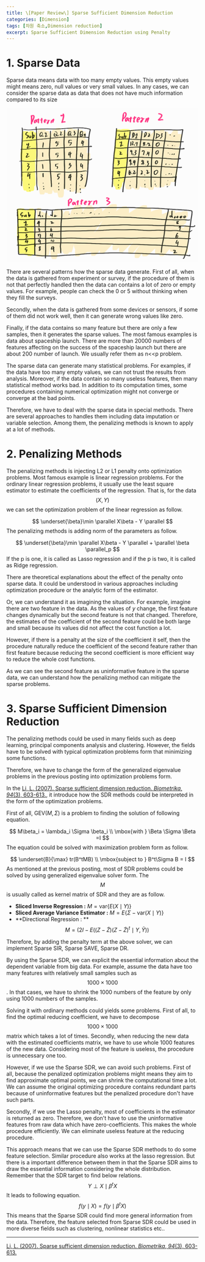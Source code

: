 ```yaml
---
title: \[Paper Review\] Sparse Sufficient Dimension Reduction
categories: [Dimension]
tags: [차원 축소,Dimension reduction]
excerpt: Sparse Sufficient Dimension Reduction using Penalty
---
```




# 1. Sparse Data

 Sparse data means data with too many empty values. This empty values might means zero, null values or very small values. In any cases, we can consider the sparse data as data that does not have much information compared to its size


![](\assets\img\post\2022-02-11\figure1.png)

 There are several patterns how the sparse data generate. First of all, when the data is gathered from experiment or survey, if the procedure of them is not that perfectly handled then the data can contains a lot of zero or empty values. For example, people can check the 0 or 5 without thinking when they fill the surveys. 

Secondly, when the data is gathered from some devices or sensors, if some of them did not work well, then it can generate wrong values like zero.  

Finally, if the data contains so many feature but there are only a few samples, then it generates the sparse values. The most famous examples is data about spaceship launch. There are more than 20000 numbers of features affecting on the success of the spaceship launch but there are about 200 number of launch. We usually refer them as n<<p problem.



 The sparse data can generate many statistical problems. For examples, if the data have too many empty values, we can not trust the results from analysis. Moreover, if the data contain so many useless features, then many statistical method works bad. In addition to its computation times, some procedures containing numerical optimization might not converge or converge at the bad points. 

 Therefore, we have to deal with the sparse data in special methods. There are several approaches to handles them including data imputation or variable selection. Among them, the penalizing methods is known to apply at a lot of methods. 



# 2. Penalizing Methods

 The penalizing methods is injecting L2 or L1 penalty onto optimization problems. Most famous example is linear regression problems. For the ordinary linear regression problems, it usually use the least square estimator to estimate the coefficients of the regression. That is, for the data $$(X,Y)$$ we can set the optimization problem of the linear regression as follow.


$$
\underset{\beta}\min \parallel X\beta - Y \parallel
$$
The penalizing methods is adding norm of the parameters as follow.


$$
\underset{\beta}\min \parallel X\beta - Y \parallel + \parallel \beta \parallel_p
$$
If the p is one, it is called as Lasso regression and if the p is two, it is called as Ridge regression.

 There are theoretical explanations about the effect of the penalty onto sparse data. It could be understood in various approaches including optimization procedure or the analytic form of the estimator. 

 Or, we can understand it as imagining the situation. For example, imagine there are two feature in the data. As the values of $y$ change, the first feature changes dynamically but the second feature is not that changed. Therefore, the estimates of the coefficient of the second feature could be both large and small because its values did not affect the cost function a lot. 

 However, if there is a penalty at the size of the coefficient it self, then the procedure naturally reduce the coefficient of the second feature rather than first feature because reducing the second coefficient is more efficient way to reduce the whole cost functions. 

 As we can see the second feature as uninformative feature in the sparse data, we can understand how the penalizing method can mitigate the sparse problems. 



# 3. Sparse Sufficient Dimension Reduction

 The penalizing methods could be used in many fields such as deep learning, principal components analysis and clustering. However, the fields have to be solved with typical optimization problems form that minimizing some functions. 

 Therefore, we have to change the form of the generalized eigenvalue problems in the previous posting into optimization problems form.

 In the [Li, L. (2007). Sparse sufficient dimension reduction. *Biometrika*, *94*(3), 603-613.](https://academic.oup.com/biomet/article-abstract/94/3/603/263590), it introduce how the SDR methods could be interpreted in the form of the optimization problems. 

 First of all, $\mbox{GEV}(M,\Sigma)$ is a problem to finding the solution of following equation.


$$
M\beta_i = \lambda_i \Sigma \beta_i \\ \mbox{with } \Beta \Sigma \Beta =I
$$
The equation could be solved with maximization problem form as follow.


$$
\underset{B}{\max} tr(B^tMB) \\ \mbox{subject to } B^t\Sigma B = I
$$
  As mentioned at the previous posting, most of SDR problems could be solved by using generalized eigenvalue solver form. The $$M$$ is usually called as kernel matrix of SDR and they are as follow.

- **Sliced Inverse Regression :** $M = \mbox{var} \{E(X \mid Y)\}$
- **Sliced Average Variance Estimator :** $M = E\{\Sigma - \mbox{var} (X \mid Y)\}$
- **Directional Regression : **$$M = (2I-E((Z-\tilde Z)(Z-\tilde Z)^t \mid Y, \tilde Y))$$



Therefore, by adding the penalty term at the above solver, we can implement Sparse SIR, Sparse SAVE, Sparse DR. 



By using the Sparse SDR, we can explicit the essential information about the dependent variable from big data. For example, assume the data have too many features with relatively small samples such as $$1000 \times 1000$$. In that cases, we have to shrink the 1000 numbers of the feature by only using 1000 numbers of the samples. 

Solving it with ordinary methods could yields some problems. First of all, to find the optimal reducing coefficient, we have to decompose $$1000 \times 1000$$ matrix which takes a lot of times. Secondly, when reducing the new data with the estimated coefficients matrix, we have to use whole 1000 features of the new data. Considering most of the feature is useless, the procedure is unnecessary one too. 

However, if we use the Sparse SDR, we can avoid such problems. First of all, because the penalized optimization problems might means they aim to find approximate optimal points, we can shrink the computational time a lot. We can assume the original optimizing procedure contains redundant parts because of uninformative features but the penalized procedure don't have such parts.

 Secondly, if we use the Lasso penalty, most of coefficients in the estimator is returned as zero. Therefore, we don't have to use the uninformative features from raw data which have zero-coefficients. This makes the whole procedure efficiently. We can eliminate useless feature at the reducing procedure. 

 This approach means that we can use the Sparse SDR methods to do some feature selection. Similar procedure also works at the lasso regression. But there is a important difference between them in that the Sparse SDR aims to draw the essential information considering the whole distribution. Remember that the SDR target to find below relations.
$$
Y \perp X \mid \beta^t X
$$
 It leads to following equation.
$$
f(y \mid X ) = f( y \mid \beta^t X)
$$
This means that the Sparse SDR could find more general information from the data. Therefore, the feature selected from Sparse SDR could be used in more diverse fields such as clustering, nonlinear statistics etc..





***

[Li, L. (2007). Sparse sufficient dimension reduction. *Biometrika*, *94*(3), 603-613.](https://academic.oup.com/biomet/article-abstract/94/3/603/263590)
